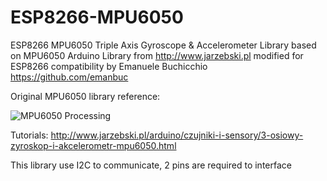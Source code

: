 ESP8266-MPU6050
===============

ESP8266 MPU6050 Triple Axis Gyroscope & Accelerometer Library 
based on MPU6050 Arduino Library from http://www.jarzebski.pl
modified for ESP8266 compatibility by Emanuele Buchicchio https://github.com/emanbuc 

Original MPU6050 library reference:

![MPU6050 Processing](http://www.jarzebski.pl/media/zoom/publish/2014/10/mpu6050-processing-2.png "MPU6050 Processing")

Tutorials: http://www.jarzebski.pl/arduino/czujniki-i-sensory/3-osiowy-zyroskop-i-akcelerometr-mpu6050.html

This library use I2C to communicate, 2 pins are required to interface
